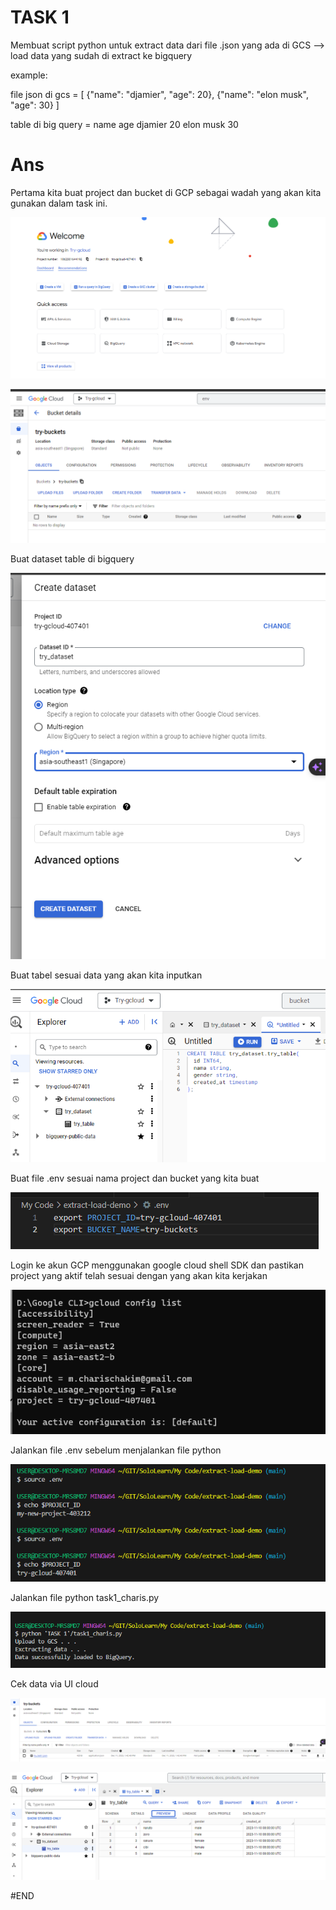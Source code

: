 # TASK 1

Membuat script python untuk extract data dari file .json yang ada di GCS --> load data yang sudah di extract ke bigquery

example:

file json di gcs = [
    {"name": "djamier", "age": 20},
    {"name": "elon musk", "age": 30}
]

table di big query =
name            age
djamier         20
elon musk    30

# Ans
Pertama kita buat project dan bucket di GCP sebagai wadah yang akan kita gunakan dalam task ini.

![Alt text](image.png)

![Alt text](image-1.png)

Buat dataset table di bigquery

![Alt text](image-3.png)

Buat tabel sesuai data yang akan kita inputkan

![Alt text](image-4.png)

Buat file .env sesuai nama project dan bucket yang kita buat 

![Alt text](image-2.png)

Login ke akun GCP menggunakan google cloud shell SDK dan pastikan project yang aktif telah sesuai dengan yang akan kita kerjakan

![Alt text](image-5.png)

Jalankan file .env sebelum menjalankan file python

![Alt text](image-6.png)

Jalankan file python task1_charis.py

![Alt text](image-7.png)

Cek data via UI cloud

![Alt text](image-8.png)

![Alt text](image-9.png)

#END





 
